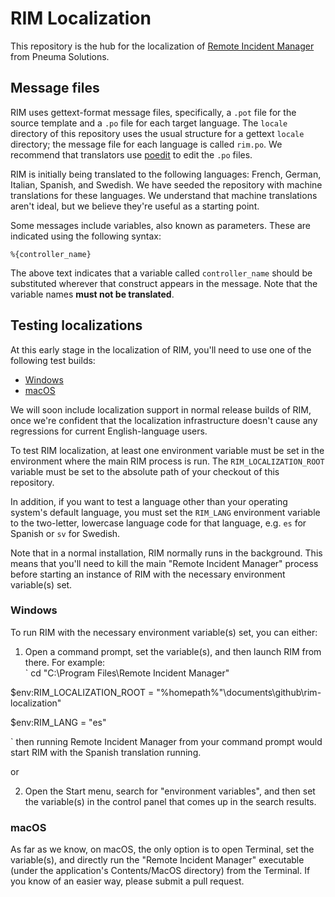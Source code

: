 # RIM Localization

This repository is the hub for the localization of [Remote Incident Manager](https://getrim.app/) from Pneuma Solutions.

## Message files

RIM uses gettext-format message files, specifically, a `.pot` file for the source template and a `.po` file for each target language. The `locale` directory of this repository uses the usual structure for a gettext `locale` directory; the message file for each language is called `rim.po`. We recommend that translators use [poedit](https://poedit.net/) to edit the `.po` files.

RIM is initially being translated to the following languages: French, German, Italian, Spanish, and Swedish. We have seeded the repository with machine translations for these languages. We understand that machine translations aren't ideal, but we believe they're useful as a starting point.

Some messages include variables, also known as parameters. These are indicated using the following syntax:

`%{controller_name}`

The above text indicates that a variable called `controller_name` should be substituted wherever that construct appears in the message. Note that the variable names **must not be translated**.

## Testing localizations

At this early stage in the localization of RIM, you'll need to use one of the following test builds:

* [Windows](https://download.pneumasolutions.com/rim/rim-l10n-test-setup.exe)
* [macOS](https://download.pneumasolutions.com/rim/rim-l10n-test.pkg)

We will soon include localization support in normal release builds of RIM, once we're confident that the localization infrastructure doesn't cause any regressions for current English-language users.

To test RIM localization, at least one environment variable must be set in the environment where the main RIM process is run. The `RIM_LOCALIZATION_ROOT` variable must be set to the absolute path of your checkout of this repository.

In addition, if you want to test a language other than your operating system's default language, you must set the `RIM_LANG` environment variable to the two-letter, lowercase language code for that language, e.g. `es` for Spanish or `sv` for Swedish.

Note that in a normal installation, RIM normally runs in the background. This means that you'll need to kill the main "Remote Incident Manager" process before starting an instance of RIM with the necessary environment variable(s) set.

### Windows

To run RIM with the necessary environment variable(s) set, you can either:

1. Open a command prompt, set the variable(s), and then launch RIM from there. For example:  
`
cd "C:\Program Files\Remote Incident Manager"

$env:RIM_LOCALIZATION_ROOT = "%homepath%"\documents\github\rim-localization"

$env:RIM_LANG = "es"

`
then running Remote Incident Manager from your command prompt would start RIM with the Spanish translation running.

or

2. Open the Start menu, search for "environment variables", and then set the variable(s) in the control panel that comes up in the search results.

### macOS

As far as we know, on macOS, the only option is to open Terminal, set the variable(s), and directly run the "Remote Incident Manager" executable (under the application's Contents/MacOS directory) from the Terminal. If you know of an easier way, please submit a pull request.
